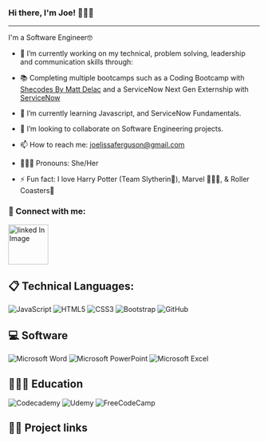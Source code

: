 ### Hi there, I'm Joe! 👩🏽‍💻
<hr/>

I'm a Software Engineer🤓

- 🔭 I’m currently working on my technical, problem solving, leadership and communication skills through:

- 📚 Completing multiple bootcamps such as a Coding Bootcamp with [Shecodes By Matt Delac](https://www.shecodes.io/workshops) and a ServiceNow Next Gen Externship with [ServiceNow](https://www.servicenow.com/company/global-impact/social/digital-readiness/nextgen.html?state=seamless) 

- 🌱 I’m currently learning Javascript, and ServiceNow Fundamentals.
- 💞️ I’m looking to collaborate on Software Engineering projects.
- 📫 How to reach me: <a href="mailto:joelissaferguson@gmail.com">joelissaferguson@gmail.com</a>
- 💁🏽‍♀️ Pronouns: She/Her
- ⚡️ Fun fact: I love Harry Potter (Team Slytherin🐍), Marvel 🦸🏽‍♀️, & Roller Coasters🎢

### 🤝 Connect with me:
<a href="www.linkedin.com/in/joelissaferguson">
<img 
  src="https://static.vecteezy.com/system/resources/previews/018/930/587/original/linkedin-logo-linkedin-icon-transparent-free-png.png" 
  alt="linked In Image"
  width="80px">
</a> 

<br>

## 📋 Technical Languages: 

![JavaScript](https://img.shields.io/badge/javascript-%23323330.svg?style=for-the-badge&logo=javascript&logoColor=%23F7DF1E) ![HTML5](https://img.shields.io/badge/html5-%23E34F26.svg?style=for-the-badge&logo=html5&logoColor=white) ![CSS3](https://img.shields.io/badge/css3-%231572B6.svg?style=for-the-badge&logo=css3&logoColor=white) ![Bootstrap](https://img.shields.io/badge/Bootstrap-563D7C?style=for-the-badge&logo=bootstrap&logoColor=white) ![GitHub](https://img.shields.io/badge/github-%23121011.svg?style=for-the-badge&logo=github&logoColor=white)

## 💻 Software
![Microsoft Word](https://img.shields.io/badge/Microsoft_Word-2B579A?style=for-the-badge&logo=microsoft-word&logoColor=white) ![Microsoft PowerPoint](https://img.shields.io/badge/Microsoft_PowerPoint-B7472A?style=for-the-badge&logo=microsoft-powerpoint&logoColor=white) 	![Microsoft Excel](https://img.shields.io/badge/Microsoft_Excel-217346?style=for-the-badge&logo=microsoft-excel&logoColor=white)

## 👩🏽‍💻 Education 
![Codecademy](https://img.shields.io/badge/Codecademy-FFF0E5?style=for-the-badge&logo=codecademy&logoColor=1F243A) ![Udemy](https://img.shields.io/badge/Udemy-A435F0?style=for-the-badge&logo=Udemy&logoColor=white) ![FreeCodeCamp](https://img.shields.io/badge/Freecodecamp-%23123.svg?&style=for-the-badge&logo=freecodecamp&logoColor=green)

##  ✍🏽 Project links





<!---
JoeLissa/JoeLissa is a ✨ special ✨ repository because its `README.md` (this file) appears on your GitHub profile.
You can click the Preview link to take a look at your changes.
--->
